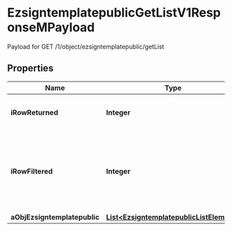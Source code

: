 

# EzsigntemplatepublicGetListV1ResponseMPayload

Payload for GET /1/object/ezsigntemplatepublic/getList

## Properties

| Name | Type | Description | Notes |
|------------ | ------------- | ------------- | -------------|
|**iRowReturned** | **Integer** | The number of rows returned |  |
|**iRowFiltered** | **Integer** | The number of rows matching your filters (if any) or the total number of rows |  |
|**aObjEzsigntemplatepublic** | [**List&lt;EzsigntemplatepublicListElement&gt;**](EzsigntemplatepublicListElement.md) |  |  |



